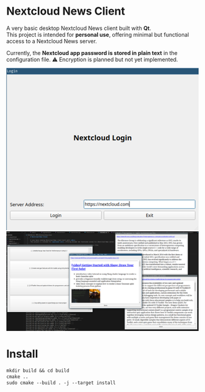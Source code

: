 # Nextcloud News Client

A very basic desktop Nextcloud News client built with **Qt**.  
This project is intended for **personal use**, offering minimal but functional access to a Nextcloud News server.

Currently, the **Nextcloud app password is stored in plain text** in the configuration file.
⚠️ Encryption is planned but not yet implemented.

![alt text](./resources/login.png)
![alt text](./resources/screenshot.png)

# Install
```
mkdir build && cd build
cmake ..
sudo cmake --build . -j --target install
```
